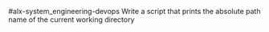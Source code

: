 #alx-system_engineering-devops
Write a script that prints the absolute path name of the current working directory

